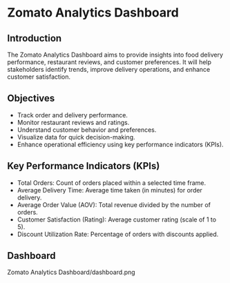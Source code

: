 # Zomato Analytics Dashboard

## Introduction
The Zomato Analytics Dashboard aims to provide insights into food delivery performance, restaurant reviews, and customer preferences. It will help stakeholders identify trends, improve delivery operations, and enhance customer satisfaction.

## Objectives
- Track order and delivery performance.
- Monitor restaurant reviews and ratings.
- Understand customer behavior and preferences.
- Visualize data for quick decision-making.
- Enhance operational efficiency using key performance indicators (KPIs).

## Key Performance Indicators (KPIs)
- Total Orders: Count of orders placed within a selected time frame.
- Average Delivery Time: Average time taken (in minutes) for order delivery.
- Average Order Value (AOV): Total revenue divided by the number of orders.
- Customer Satisfaction (Rating): Average customer rating (scale of 1 to 5).
- Discount Utilization Rate: Percentage of orders with discounts applied.

## Dashboard
Zomato Analytics Dashboard/dashboard.png
